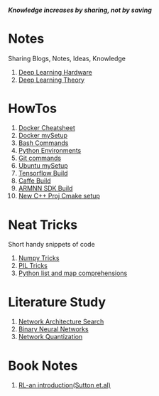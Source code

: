 #### *Knowledge increases by sharing, not by saving*

# Notes
Sharing Blogs, Notes, Ideas, Knowledge

1. [Deep Learning Hardware](https://github.com/ankdesh/notes/blob/master/link-lists/DeepLearningHW.md)
2. [Deep Learning Theory](https://github.com/ankdesh/notes/blob/master/link-lists/DeepLearningTheory.md)

# HowTos
1. [Docker Cheatsheet](https://github.com/ankdesh/notes/blob/master/howtos/Docker.md)
1. [Docker mySetup](https://github.com/ankdesh/notes/blob/master/howtos/SetupDockerEnvs.md)
1. [Bash Commands](https://github.com/ankdesh/notes/blob/master/howtos/shellCommands.md)
1. [Python Environments](https://github.com/ankdesh/notes/blob/master/howtos/PythonEnvs.md)
1. [Git commands](https://github.com/ankdesh/notes/blob/master/howtos/Git.md)
1. [Ubuntu mySetup](https://github.com/ankdesh/notes/blob/master/howtos/SetupUbuntu.md)
1. [Tensorflow Build](https://github.com/ankdesh/notes/blob/master/howtos/TFInstallFromSrc.md)
1. [Caffe Build](https://github.com/ankdesh/notes/blob/master/howtos/CaffeFromSrc.md)
1. [ARMNN SDK Build](https://github.com/ankdesh/notes/blob/master/howtos/ArmNN-Install.md)
1. [New C++ Proj Cmake setup](https://github.com/ankdesh/notes/blob/master/howtos/ProjectStructWithCmake.md)

# Neat Tricks
Short handy snippets of code 
1. [Numpy Tricks](https://github.com/ankdesh/notes/blob/master/neat-tricks/numpy.md)
1. [PIL Tricks](https://github.com/ankdesh/notes/blob/master/neat-tricks/PIL-Tricks.md)
1. [Python list and map comprehensions](https://github.com/ankdesh/notes/blob/master/neat-tricks/py-comprehensions.md)

# Literature Study
1. [Network Architecture Search](https://github.com/ankdesh/notes/blob/master/Literature/RL-for-DNN-Generation.md)
1. [Binary Neural Networks](https://github.com/ankdesh/notes/blob/master/Literature/bnn.md) 
1. [Network Quantization](https://github.com/ankdesh/notes/blob/master/Literature/nw-quant.md)

# Book Notes
1. [RL-an introduction(Sutton et.al)](https://github.com/ankdesh/notes/tree/master/books/RL-AnIntroduction)
